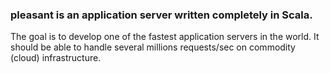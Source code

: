 ### **pleasant** is an application server written completely in Scala. 

The goal is to develop one of the fastest application servers in the world. 
It should be able to handle several millions requests/sec on commodity (cloud) infrastructure.
